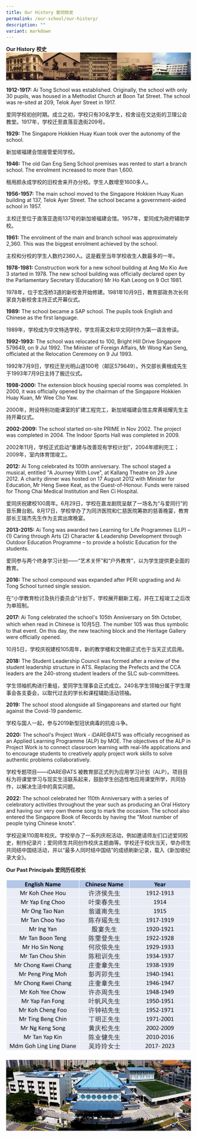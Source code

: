 ```yaml
---
title: Our History 爱同校史
permalink: /our-school/our-history/
description: ""
variant: markdown
---
```

**Our History** **校史**
![](/images/ourhist.jpeg)

**1912-1917:** Ai Tong School was established. Originally, the school with only 30 pupils, was housed in a Methodist Church at Boon Tat Street. The school was re-sited at 209, Telok Ayer Street in 1917.

爱同学校初创时期。成立之初，学校只有30名学生，校舍设在文达街的卫理公会教堂。1917年，学校迁至直落亚逸街209号。

**1929:** The Singapore Hokkien Huay Kuan took over the autonomy of the school.

新加坡福建会馆接管爱同学校。

**1946:** The old Gan Eng Seng School premises was rented to start a branch school. The enrolment increased to more than 1,600.

租用颜永成学校的旧校舍来开办分校。学生人数增至1600多人。

**1956-1957:** The main school moved to the Singapore Hokkien Huay Kuan building at 137, Telok Ayer Street. The school became a government-aided school in 1957.

主校迁至位于直落亚逸街137号的新加坡福建会馆。1957年，爱同成为政府辅助学校。

**1961:** The enrolment of the main and branch school was approximately 2,360. This was the biggest enrolment achieved by the school.

主校和分校的学生人数约2360人。这是截至当年学校收生人数最多的一年。

**1978-1981:** Construction work for a new school building at Ang Mo Kio Ave 3 started in 1978. The new school building was officially declared open by the Parliamentary Secretary (Education) Mr Ho Kah Leong on 9 Oct 1981.

1978年，位于宏茂桥3道的新校舍开始修建。1981年10月9日，教育部政务次长何家良为新校舍主持正式开幕仪式。

**1989:** The school became a SAP school. The pupils took English and Chinese as the first language.

1989年，学校成为华文特选学校，学生将英文和华文同时作为第一语言修读。

**1992-1993:** The school was relocated to 100, Bright Hill Drive Singapore 579649, on 9 Jul 1992. The Minister of Foreign Affairs, Mr Wong Kan Seng, officiated at the Relocation Ceremony on 9 Jul 1993.

1992年7月9日，学校迁至光明山道100号（邮区579649）。外交部长黄根成先生于1993年7月9日主持了搬迁仪式。

**1998-2000:** The extension block housing special rooms was completed. In 2000, it was officially opened by the chairman of the Singapore Hokkien Huay Kuan, Mr Wee Cho Yaw.

2000年，附设特别功能课室的扩建工程完工，新加坡福建会馆主席黄祖耀先生主持开幕仪式。

**2002-2009:** The school started on-site PRIME in Nov 2002. The project was completed in 2004. The Indoor Sports Hall was completed in 2009.

2002年11月，学校正式启动“重建与改善现有学校计划”，2004年顺利完工；2009年，室内体育馆竣工。

**2012:** Ai Tong celebrated its 100th anniversary. The school staged a musical, entitled "A Journey With Love", at Kallang Theatre on 29 June 2012. A charity dinner was hosted on 17 August 2012 with Minister for Education, Mr Heng Swee Keat, as the Guest-of-Honour. Funds were raised for Thong Chai Medical Institution and Ren Ci Hospital.

爱同庆祝建校100周年。6月29日，学校在嘉龙剧院呈献了一场名为“与爱同行”的音乐舞台剧。8月17日，学校举办了为同济医院和仁慈医院筹款的慈善晚宴，教育部长王瑞杰先生作为主宾出席晚宴。

**2013-2015:** Ai Tong was awarded two Learning for Life Programmes (LLP) – (1) Caring through Arts (2) Character & Leadership Development through Outdoor Education Programme – to provide a holistic Education for the students.

爱同参与两个终身学习计划——“艺术关怀”和“户外教育”，以为学生提供更全面的教育。

**2016:** The school compound was expanded after PERI upgrading and Ai Tong School turned single session.

在“小学教育检讨及执行委员会”计划下，学校展开翻新工程，并在工程竣工之后改为单班制。

**2017:** Ai Tong celebrated the school's 105th Anniversary on 5th October, which when read in Chinese is 10月5日. The number 105 was thus symbolic to that event. On this day, the new teaching block and the Heritage Gallery were officially opened.

10月5日，学校庆祝建校105周年，新的教学楼和文物廊正式也于当天正式启用。

**2018:** The Student Leadership Council was formed after a review of the student leadership structure in ATS.  Replacing the Prefects and the CCA leaders are the 240-strong student leaders of the SLC sub-committees.

学生领袖机构进行重组，爱同学生理事会正式成立。240名学生领袖分属于学生理事会各支委会，以取代过去的学长和课程辅助活动领袖。

**2019:** The school stood alongside all Singaporeans and started our fight against the Covid-19 pandemic.

学校与国人一起，参与2019新型冠状病毒的抗疫斗争。

**2020:** The school's Project Work - iDARE@ATS was officially recognised as an Applied Learning Programme (ALP) by MOE. The objectives of the ALP in Project Work is to connect classroom learning with real-life applications and to encourage students to creatively apply project work skills to solve authentic problems collaboratively.

学校专题项目——iDARE@ATS 被教育部正式列为应用学习计划（ALP）。项目目标为将课堂学习与现实生活联系起来，鼓励学生创造性地应用课堂所学，共同协作，以解决生活中的真实问题。

**2022:** The school celebrated her 110th Anniversary with a series of celebratory activities throughout the year such as producing an Oral History and having our very own theme song to mark the occasion. The school also entered the Singapore Book of Records by having the "Most number of people tying Chinese knots".

学校迎来110周年校庆。学校举办了一系列庆祝活动，例如邀请师友们口述爱同校史，制作纪录片；爱同师生共同创作校庆主题曲等。学校还于校庆当天，举办师生共同结中国结活动，并以“最多人同时结中国结”的成绩刷新记录，载入《新加坡纪录大全》。


**Our Past Principals 爱同历任校长**

![](/images/Past_Principals.png)




![](/images/Ai%20Tong,%202016.jpeg)